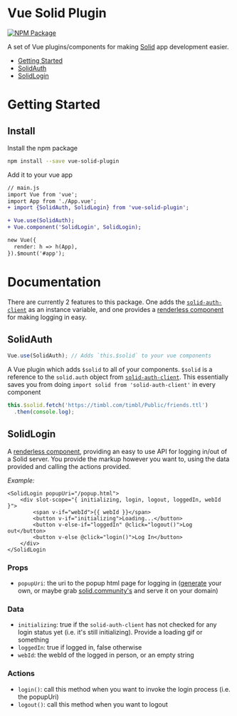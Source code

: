 # Vue Solid Plugin

[![NPM Package](https://img.shields.io/npm/v/vue-solid-plugin.svg)](http://npmjs.com/package/vue-solid-plugin)

A set of Vue plugins/components for making [Solid](https://github.com/solid) app development easier.

* [Getting Started](#getting-started)
* [SolidAuth](#solidauth)
* [SolidLogin](#solidlogin)

# Getting Started

## Install

Install the npm package

```bash
npm install --save vue-solid-plugin
```

Add it to your vue app

```diff
// main.js
import Vue from 'vue';
import App from './App.vue';
+ import {SolidAuth, SolidLogin} from 'vue-solid-plugin';

+ Vue.use(SolidAuth);
+ Vue.component('SolidLogin', SolidLogin);

new Vue({
  render: h => h(App),
}).$mount('#app');

```

# Documentation

There are currently 2 features to this package. One adds the [`solid-auth-client`](https://github.com/solid/solid-auth-client) as an instance variable, and one provides a [renderless component](https://adamwathan.me/renderless-components-in-vuejs/) for making logging in easy.

## SolidAuth

```js
Vue.use(SolidAuth); // Adds `this.$solid` to your vue components
```

A Vue plugin which adds `$solid` to all of your components. `$solid` is a reference to the `solid.auth` object from [`solid-auth-client`](https://github.com/solid/solid-auth-client). This essentially saves you from doing `import solid from 'solid-auth-client'` in every component

```js
this.$solid.fetch('https://timbl.com/timbl/Public/friends.ttl')
  .then(console.log);
```

## SolidLogin

A [renderless component](https://adamwathan.me/renderless-components-in-vuejs/), providing an easy to use API for logging in/out of a Solid server. You provide the markup however you want to, using the data provided and calling the actions provided.

*Example:*

```vue
<SolidLogin popupUri="/popup.html">
    <div slot-scope="{ initializing, login, logout, loggedIn, webId }">
        <span v-if="webId">{{ webId }}</span>
        <button v-if="initializing">Loading...</button>
        <button v-else-if="loggedIn" @click="logout()">Log out</button>
        <button v-else @click="login()">Log In</button>
    </div>
</SolidLogin
```

### Props

* `popupUri`: the uri to the popup html page for logging in ([generate](https://solid.github.io/solid-auth-client/#generating-a-popup-window) your own, or maybe grab [solid.community's](https://solid.community/common/popup.html) and serve it on your domain)

### Data

* `initializing`: true if the `solid-auth-client` has not checked for any login status yet (i.e. it's still initializing). Provide a loading gif or something
* `loggedIn`: true if logged in, false otherwise
* `webId`: the webId of the logged in person, or an empty string

### Actions

* `login()`: call this method when you want to invoke the login process (i.e. the popupUri)
* `logout()`: call this method when you want to logout